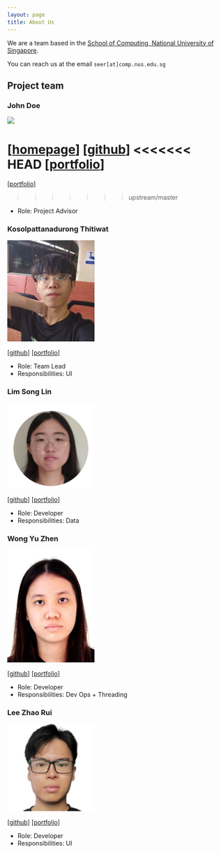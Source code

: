 ```yaml
---
layout: page
title: About Us
---
```


We are a team based in the [School of Computing, National University of Singapore](https://www.comp.nus.edu.sg).

You can reach us at the email `seer[at]comp.nus.edu.sg`

## Project team

### John Doe

<img src="images/johndoe.png" width="200px">

[[homepage](http://www.comp.nus.edu.sg/~damithch)]
[[github](https://github.com/johndoe)]
<<<<<<< HEAD
[[portfolio](team/catisnotsodium)]
=======
[[portfolio](team/johndoe)]
>>>>>>> upstream/master

* Role: Project Advisor

### Kosolpattanadurong Thitiwat

<img src="images/catisnotsodium.png" width="200px">

[[github](http://github.com/catisnotsodium)]
[[portfolio](team/catisnotsodium)]

* Role: Team Lead
* Responsibilities: UI

### Lim Song Lin

<img src="images/forestmu.png" width="200px">

[[github](http://github.com/forestmu)] [[portfolio](team/forestmu.md)]

* Role: Developer
* Responsibilities: Data

### Wong Yu Zhen

<img src="images/wongyuzhen.png" width="200px">

[[github](http://github.com/wongyuzhen)]
[[portfolio](team/wongyuzhen.md)]

* Role: Developer
* Responsibilities: Dev Ops + Threading

### Lee Zhao Rui

<img src="images/oilyfishball.png" width="200px">

[[github](http://github.com/oilyfishball)]
[[portfolio](team/oilyfishball.md)]

* Role: Developer
* Responsibilities: UI
